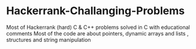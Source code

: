 # Hackerrank-Challanging-Problems
Most of Hackerrank (hard) C & C++ problems solved in C with educational comments 
Most of the code are about pointers, dynamic arrays and lists , structures and string manipulation  
